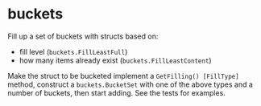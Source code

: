 # buckets

Fill up a set of buckets with structs based on:
- fill level (`buckets.FillLeastFull`)
- how many items already exist (`buckets.FillLeastContent`)

Make the struct to be bucketed implement a `GetFilling() [FillType]` method, construct a `buckets.BucketSet` with
one of the above types and a number of buckets, then start adding. See the tests for examples.